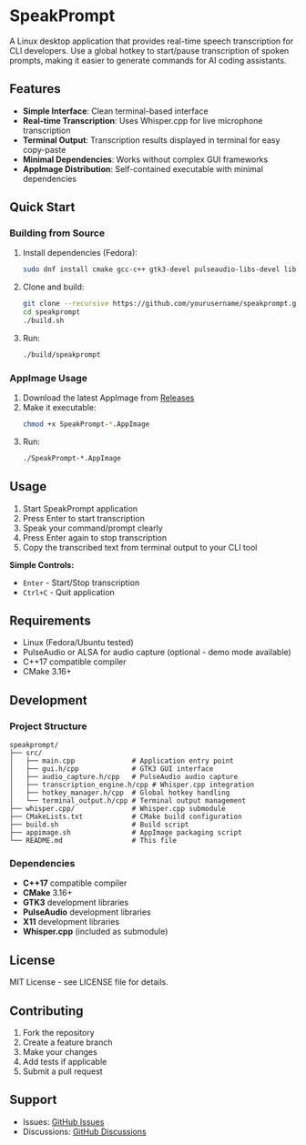 # SpeakPrompt

A Linux desktop application that provides real-time speech transcription for CLI developers. Use a global hotkey to start/pause transcription of spoken prompts, making it easier to generate commands for AI coding assistants.

## Features

- **Simple Interface**: Clean terminal-based interface
- **Real-time Transcription**: Uses Whisper.cpp for live microphone transcription
- **Terminal Output**: Transcription results displayed in terminal for easy copy-paste
- **Minimal Dependencies**: Works without complex GUI frameworks
- **AppImage Distribution**: Self-contained executable with minimal dependencies

## Quick Start

### Building from Source

1. Install dependencies (Fedora):
   ```bash
   sudo dnf install cmake gcc-c++ gtk3-devel pulseaudio-libs-devel libX11-devel
   ```

2. Clone and build:
   ```bash
   git clone --recursive https://github.com/yourusername/speakprompt.git
   cd speakprompt
   ./build.sh
   ```

3. Run:
   ```bash
   ./build/speakprompt
   ```

### AppImage Usage

1. Download the latest AppImage from [Releases](https://github.com/yourusername/speakprompt/releases)
2. Make it executable:
   ```bash
   chmod +x SpeakPrompt-*.AppImage
   ```
3. Run:
   ```bash
   ./SpeakPrompt-*.AppImage
   ```

## Usage

1. Start SpeakPrompt application
2. Press Enter to start transcription
3. Speak your command/prompt clearly
4. Press Enter again to stop transcription
5. Copy the transcribed text from terminal output to your CLI tool

**Simple Controls:**
- `Enter` - Start/Stop transcription
- `Ctrl+C` - Quit application

## Requirements

- Linux (Fedora/Ubuntu tested)
- PulseAudio or ALSA for audio capture (optional - demo mode available)
- C++17 compatible compiler
- CMake 3.16+

## Development

### Project Structure

```
speakprompt/
├── src/
│   ├── main.cpp              # Application entry point
│   ├── gui.h/cpp             # GTK3 GUI interface
│   ├── audio_capture.h/cpp   # PulseAudio audio capture
│   ├── transcription_engine.h/cpp # Whisper.cpp integration
│   ├── hotkey_manager.h/cpp  # Global hotkey handling
│   └── terminal_output.h/cpp # Terminal output management
├── whisper.cpp/              # Whisper.cpp submodule
├── CMakeLists.txt            # CMake build configuration
├── build.sh                  # Build script
├── appimage.sh               # AppImage packaging script
└── README.md                 # This file
```

### Dependencies

- **C++17** compatible compiler
- **CMake** 3.16+
- **GTK3** development libraries
- **PulseAudio** development libraries
- **X11** development libraries
- **Whisper.cpp** (included as submodule)

## License

MIT License - see LICENSE file for details.

## Contributing

1. Fork the repository
2. Create a feature branch
3. Make your changes
4. Add tests if applicable
5. Submit a pull request

## Support

- Issues: [GitHub Issues](https://github.com/yourusername/speakprompt/issues)
- Discussions: [GitHub Discussions](https://github.com/yourusername/speakprompt/discussions)
